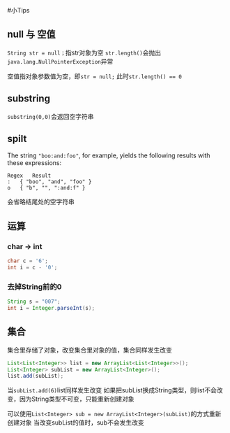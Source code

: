 #小Tips
## null 与 空值
`String str = null；`指str对象为空
`str.length()`会抛出`java.lang.NullPointerException`异常

空值指对象参数值为空，即`str = null;`
此时`str.length() == 0`
## substring
`substring(0,0)`会返回空字符串
## spilt
The string `"boo:and:foo"`, for example, yields the following results with these expressions:

```
Regex	Result
:	{ "boo", "and", "foo" }
o	{ "b", "", ":and:f" }
```

会省略结尾处的空字符串
## 运算
### char -> int

```java
char c = '6';
int i = c - '0';
```

### 去掉String前的0

```java
String s = "007";
int i = Integer.parseInt(s);
```

## 集合
集合里存储了对象，改变集合里对象的值，集合同样发生改变

```java
List<List<Integer>> list = new ArrayList<List<Integer>>();
List<Integer> subList = new ArrayList<Integer>();
list.add(subList);
```

当`subList.add(6)`list同样发生改变
如果把subList换成String类型，则list不会改变，因为String类型不可变，只能重新创建对象

可以使用`List<Integer> sub = new ArrayList<Integer>(subList)`的方式重新创建对象
当改变subList的值时，sub不会发生改变







